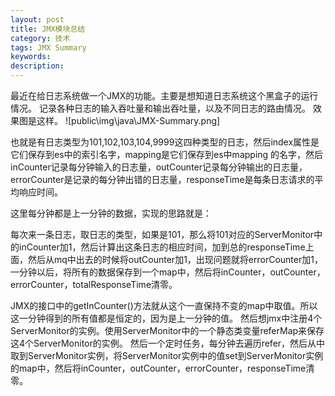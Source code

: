 ```yaml
---
layout: post
title: JMX模块总结
category: 技术
tags: JMX Summary
keywords: 
description: 
---
```



最近在给日志系统做一个JMX的功能。主要是想知道日志系统这个黑盒子的运行情况。
记录各种日志的输入吞吐量和输出吞吐量，以及不同日志的路由情况。
效果图是这样。
![public\img\java\JMX-Summary.png]

也就是有日志类型为101,102,103,104,9999这四种类型的日志，然后index属性是它们保存到es中的索引名字，mapping是它们保存到es中mapping 的名字，然后inCounter记录每分钟输入的日志量，outCounter记录每分钟输出的日志量，errorCounter是记录的每分钟出错的日志量，responseTime是每条日志请求的平均响应时间。

这里每分钟都是上一分钟的数据，实现的思路就是：

每次来一条日志，取日志的类型，如果是101，那么将101对应的ServerMonitor中的inCounter加1，然后计算出这条日志的相应时间，加到总的responseTime上面，然后从mq中出去的时候将outCounter加1，出现问题就将errorCounter加1，一分钟以后，将所有的数据保存到一个map中，然后将inCounter，outCounter，errorCounter，totalResponseTime清零。

JMX的接口中的getInCounter()方法就从这个一直保持不变的map中取值。所以这一分钟得到的所有值都是恒定的，因为是上一分钟的值。
然后想jmx中注册4个ServerMonitor的实例。使用ServerMonitor中的一个静态类变量referMap来保存这4个ServerMonitor的实例。
然后一个定时任务，每分钟去遍历refer，然后从中取到ServerMonitor实例，将ServerMonitor实例中的值set到ServerMonitor实例的map中，然后将inCounter，outCounter，errorCounter，responseTime清零。


